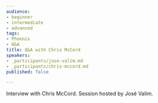 ```yaml
---
audience:
- beginner
- intermediate
- advanced
tags:
- Phoenix
- Q&A
title: Q&A with Chris McCord
speakers:
- _participants/jose-valim.md
- _participants/chris-mccord.md
published: false

---
```

Interview with Chris McCord. Session hosted by José Valim.
